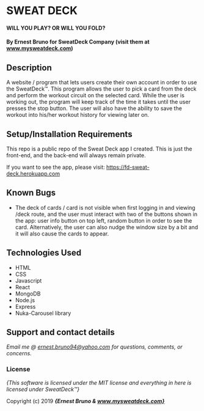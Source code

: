 # SWEAT DECK
#### WILL YOU PLAY? OR WILL YOU FOLD?

#### By **Ernest Bruno for SweatDeck Company (visit them at www.mysweatdeck.com)**

## Description

A website / program that lets users create their own account in order to use the SweatDeck™. This program allows the user to pick a card from the deck and perform the workout circuit on the selected card. While the user is working out, the program will keep track of the time it takes until the user presses the stop button. The user will also have the ability to save the workout into his/her workout history for viewing later on.


## Setup/Installation Requirements

This repo is a public repo of the Sweat Deck app I created. This is just the front-end, and the back-end will always remain private.

If you want to see the app, please visit: https://fd-sweat-deck.herokuapp.com


## Known Bugs

* The deck of cards / card is not visible when first logging in and viewing /deck route, and the user must interact with two of the buttons shown in the app: user info button on top left, random button in order to see the card. Alternatively, the user can also nudge the window size by a bit and it will also cause the cards to appear.

## Technologies Used
* HTML
* CSS
* Javascript
* React
* MongoDB
* Node.js
* Express
* Nuka-Carousel library

## Support and contact details

_Email me @ ernest.bruno94@yahoo.com for questions, comments, or concerns._

### License

*{This software is licensed under the MIT license and everything in here is licensed under SweatDeck™}*

Copyright (c) 2019 **_{Ernest Bruno & www.mysweatdeck.com}_**
